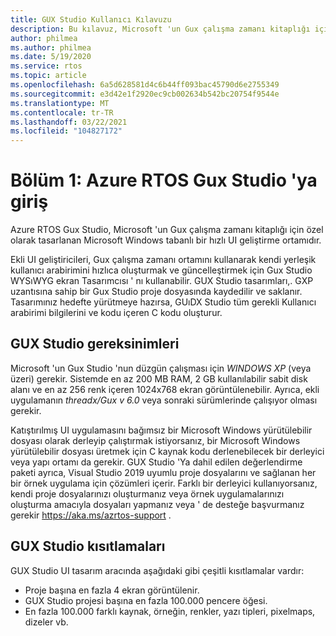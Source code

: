 ```yaml
---
title: GUX Studio Kullanıcı Kılavuzu
description: Bu kılavuz, Microsoft 'un Gux çalışma zamanı kitaplığı için özel olarak tasarlanan Microsoft Windows tabanlı Hızlı Kullanıcı arabirimi geliştirme ortamı olan Gux Studio hakkında kapsamlı bilgiler sağlar.
author: philmea
ms.author: philmea
ms.date: 5/19/2020
ms.service: rtos
ms.topic: article
ms.openlocfilehash: 6a5d628581d4c6b44ff093bac45790d6e2755349
ms.sourcegitcommit: e3d42e1f2920ec9cb002634b542bc20754f9544e
ms.translationtype: MT
ms.contentlocale: tr-TR
ms.lasthandoff: 03/22/2021
ms.locfileid: "104827172"
---
```

# <a name="chapter-1-introduction-to-azure-rtos-guix-studio"></a>Bölüm 1: Azure RTOS Gux Studio 'ya giriş

Azure RTOS Gux Studio, Microsoft 'un Gux çalışma zamanı kitaplığı için özel olarak tasarlanan Microsoft Windows tabanlı bir hızlı UI geliştirme ortamıdır.

Ekli UI geliştiricileri, Gux çalışma zamanı ortamını kullanarak kendi yerleşik kullanıcı arabirimini hızlıca oluşturmak ve güncelleştirmek için Gux Studio WYSıWYG ekran Tasarımcısı ' nı kullanabilir. GUX Studio tasarımları,. GXP uzantısına sahip bir Gux Studio proje dosyasında kaydedilir ve saklanır. Tasarımınız hedefte yürütmeye hazırsa, GUıDX Studio tüm gerekli Kullanıcı arabirimi bilgilerini ve kodu içeren C kodu oluşturur.

## <a name="guix-studio-requirements"></a>GUX Studio gereksinimleri

Microsoft 'un Gux Studio 'nun düzgün çalışması için *WINDOWS XP* (veya üzeri) gerekir. Sistemde en az 200 MB RAM, 2 GB kullanılabilir sabit disk alanı ve en az 256 renk içeren 1024x768 ekran görüntülenebilir. Ayrıca, ekli uygulamanın *threadx/Gux v 6.0* veya sonraki sürümlerinde çalışıyor olması gerekir.

Katıştırılmış UI uygulamasını bağımsız bir Microsoft Windows yürütülebilir dosyası olarak derleyip çalıştırmak istiyorsanız, bir Microsoft Windows yürütülebilir dosyası üretmek için C kaynak kodu derlenebilecek bir derleyici veya yapı ortamı da gerekir. GUX Studio 'Ya dahil edilen değerlendirme paketi ayrıca, Visual Studio 2019 uyumlu proje dosyalarını ve sağlanan her bir örnek uygulama için çözümleri içerir. Farklı bir derleyici kullanıyorsanız, kendi proje dosyalarınızı oluşturmanız veya örnek uygulamalarınızı oluşturma amacıyla dosyaları yapmanız veya ' de desteğe başvurmanız gerekir https://aka.ms/azrtos-support .

## <a name="guix-studio-constraints"></a>GUX Studio kısıtlamaları

GUX Studio UI tasarım aracında aşağıdaki gibi çeşitli kısıtlamalar vardır:

- Proje başına en fazla 4 ekran görüntülenir.
- GUX Studio projesi başına en fazla 100.000 pencere öğesi.
- En fazla 100.000 farklı kaynak, örneğin, renkler, yazı tipleri, pixelmaps, dizeler vb.